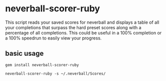 # neverball-scorer-ruby

This script reads your saved scores for neverball and displays a table of all your completions that surpass the hard preset scores along with a percentage of all completions. This could be useful in a 100% completion or a 100% speedrun to easily view your progress.

## basic usage

`gem install neverball-scorer-ruby`

`neverball-scorer-ruby -s ~/.neverball/Scores/`

